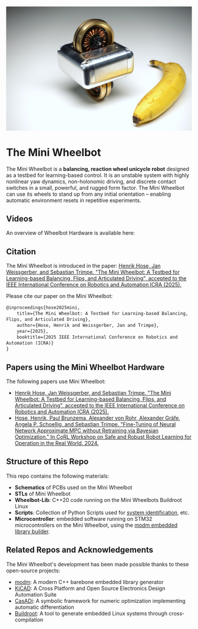 <!-- ![The Mini Wheelbot](imgs/intro.png) -->
![Teaser](imgs/teaser.png)

# The Mini Wheelbot

The Mini Wheelbot is a **balancing, reaction wheel
unicycle robot** designed as a testbed for learning-based control.
It is an unstable system with highly nonlinear yaw dynamics, non-holonomic driving, and discrete contact switches in a small, powerful, and rugged form factor. 
The Mini Wheelbot can use its wheels to stand up from any initial orientation – enabling automatic environment resets in repetitive experiments.

## Videos
An overview of Wheelbot Hardware is available here:
<!-- [![ICRA 2025 Video](https://img.youtube.com/vi/o1RdiYUH9uY/0.jpg)](https://www.youtube.com/watch?v=o1RdiYUH9uY) -->

## Citation
The Mini Wheelbot is introduced in the paper:
[Henrik Hose, Jan Weissgerber, and Sebastian Trimpe. "The Mini Wheelbot: A Testbed for Learning-based Balancing, Flips, and Articulated Driving", accepted to the IEEE International Conference on Robotics and Automation ICRA (2025).](https://arxiv.org)

Please cite our paper on the Mini Wheelbot:
```
@inproceedings{hose2025mini,
    title={The Mini Wheelbot: A Testbed for Learning-based Balancing, Flips, and Articulated Driving},
    author={Hose, Henrik and Weissgerber, Jan and Trimpe},
    year={2025},
    booktitle={2025 IEEE International Conference on Robotics and Automation (ICRA)}
}
```

## Papers using the Mini Wheelbot Hardware
The following papers use Mini Wheelbot:
- [Henrik Hose, Jan Weissgerber, and Sebastian Trimpe. "The Mini Wheelbot: A Testbed for Learning-based Balancing, Flips, and Articulated Driving", accepted to the IEEE International Conference on Robotics and Automation ICRA (2025).](https://arxiv.org)
- [Hose, Henrik, Paul Brunzema, Alexander von Rohr, Alexander Gräfe, Angela P. Schoellig, and Sebastian Trimpe. "Fine-Tuning of Neural Network Approximate MPC without Retraining via Bayesian Optimization." In CoRL Workshop on Safe and Robust Robot Learning for Operation in the Real World. 2024.](https://openreview.net/pdf?id=lSah6an1Ar)


## Structure of this Repo
This repo contains the following materials:
- **Schematics** of PCBs used on the Mini Wheelbot
- **STLs** of Mini Wheelbot
- **Wheelbot-Lib**: C++20 code running on the Mini Wheelbots Buildroot Linux
- **Scripts**: Collection of Python Scripts used for [system identification](link), etc.
- **Microcontroller**: embedded software running on STM32 microcontrollers on the Mini Wheelbot, using the [modm embedded library builder]().

## Related Repos and Acknowledgements
The Mini Wheelbot's development has been made possible thanks to these open-source projects:
- [modm](https://modm.io/): A modern C++ barebone embedded library generator
- [KiCAD](https://www.kicad.org/): A Cross Platform and Open Source Electronics Design Automation Suite
- [CasADi](https://web.casadi.org/): A symbolic framework for numeric optimization implementing automatic differentiation
- [Buildroot](https://buildroot.org/): A tool to generate embedded Linux systems through cross-compilation




